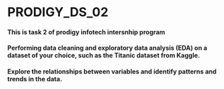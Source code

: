 # PRODIGY_DS_02

#### This is task 2 of prodigy infotech intersnhip program
#### Performing data cleaning and exploratory data analysis (EDA) on a dataset of your choice, such as the Titanic dataset from Kaggle.
#### Explore the relationships between variables and identify patterns and trends in the data.
